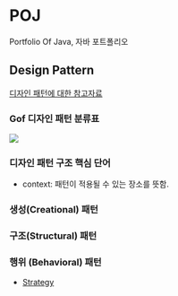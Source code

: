 # POJ
 Portfolio Of Java, 자바 포트폴리오

## Design Pattern

<a href="https://gmlwjd9405.github.io/2018/07/06/design-pattern.html" target="_blank">디자인 패턴에 대한 참고자료</a>

### Gof 디자인 패턴 분류표
<img src="https://miro.medium.com/max/640/0*LDnwNiY6CBEs275n.png"/>

### 디자인 패턴 구조 핵심 단어
* context: 패턴이 적용될 수 있는 장소를 뜻함.

### 생성(Creational) 패턴

### 구조(Structural) 패턴

### 행위 (Behavioral) 패턴
* <a href="">Strategy</a>
